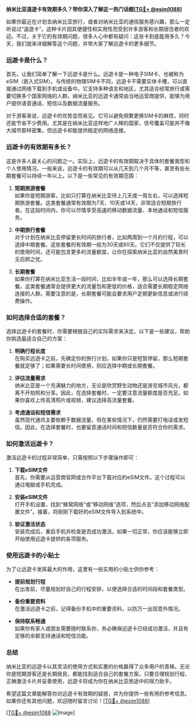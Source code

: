 **纳米比亚遠遊卡有效期多久？带你深入了解这一热门话题[[TG💪+ @esim1088](https://t.me/s/esim1088)]**

如果你最近在计划去纳米比亚旅行，或者对纳米比亚的通信服务感兴趣，那么一定听说过“遠遊卡”。这种卡片因其便捷性和实用性而受到许多游客和长期居住者的欢迎。不过，关于它的有效期问题，很多人心中都有疑问：这张卡到底能用多久？今天，我们就来详细解答这个问题，并带大家了解远遊卡的更多细节。

### 远遊卡是什么？

首先，让我们简单了解一下远遊卡是什么。远遊卡是一种电子SIM卡，也被称为eSIM（嵌入式SIM）。与传统的物理SIM卡不同，远遊卡不需要实体卡槽，可以直接通过网络下载到手机或设备中。它支持多种语言和地区，尤其适合经常旅行或需要切换多个国家网络的人群。纳米比亚的远遊卡通常由当地运营商提供，能够为用户提供语音通话、短信以及数据流量服务。

对于游客来说，远遊卡的优势显而易见。它可以避免频繁更换SIM卡的麻烦，同时还能节省不少费用。尤其是在纳米比亚这样地广人稀的国家，信号覆盖可能并不像大城市那样密集，但远遊卡却能提供稳定的网络连接。

### 远遊卡的有效期有多长？

这是许多人最关心的问题之一。实际上，远遊卡的有效期取决于具体的套餐类型和个人使用情况。一般来说，远遊卡的有效期可以从几天到几个月不等，甚至有些长期套餐可以持续一年以上。以下是一些常见的有效期范围：

1. **短期旅游套餐**  
   如果你是短期游客，比如只打算在纳米比亚待上几天或一周左右，可以选择短期旅游套餐。这类套餐通常有效期为7天、10天或14天，非常适合短期旅行者。在这段时间内，你可以尽情享受高速的移动数据流量、本地通话和短信服务。

2. **中期旅行套餐**  
   对于计划在纳米比亚停留更长时间的旅行者，比如两周到一个月的行程，可以选择中期套餐。这些套餐的有效期一般为30天或60天。它们不仅提供了较长的使用时间，还可能包含更多的流量额度，让你在探索纳米比亚的自然美景时无后顾之忧。

3. **长期套餐**  
   如果你打算在纳米比亚生活一段时间，比如半年或一年，那么可以选择长期套餐。这类套餐通常会提供更大的流量包和更低的价格，适合需要长期稳定网络连接的人群。需要注意的是，长期套餐可能会要求用户定期更新信息或进行续费操作。

### 如何选择合适的套餐？

选择远遊卡的套餐时，你需要根据自己的实际需求来决定。以下是一些建议，帮助你挑选最适合自己的方案：

1. **明确行程长度**  
   在购买远遊卡之前，先确定你的旅行计划。如果你只是短暂停留，那么短期套餐就足够了；如果需要长时间使用，则应选择中期或长期套餐。

2. **评估流量需求**  
   纳米比亚是一个充满魅力的地方，无论是欣赏野生动物还是游览城市风光，都离不开拍照和分享。因此，在选择套餐时，一定要注意流量额度是否充足。如果你喜欢上传高清照片或视频，建议选择高流量套餐。

3. **考虑通话和短信需求**  
   虽然现代通讯主要依赖于数据流量，但在某些情况下，仍然需要打电话或发短信。因此，在选择套餐时，也要留意通话时间和短信数量是否符合你的需求。

### 如何激活远遊卡？

激活远遊卡的过程非常简单，只需按照以下步骤操作即可：

1. **下载eSIM文件**  
   首先，你需要从运营商官网或合作平台下载对应的eSIM文件。这个过程可以通过电脑或手机完成。

2. **安装eSIM文件**  
   打开手机设置，找到“蜂窝网络”或“移动网络”选项，然后点击“添加移动网络配置文件”。接着，将刚刚下载好的eSIM文件导入到系统中。

3. **验证激活状态**  
   安装完成后，重启手机并检查是否成功激活。如果一切正常，你应该能够立即开始使用远遊卡提供的各项服务。

### 使用远遊卡的小贴士

为了让远遊卡发挥最大的作用，这里有一些实用的小贴士供你参考：

- **提前规划行程**  
  在出发前，尽量规划好自己的行程安排，以便选择合适的时间段和套餐类型。

- **备份重要资料**  
  在激活远遊卡之前，记得备份手机中的重要资料，以防万一出现意外情况。

- **保持联系畅通**  
  如果你有家人或朋友需要随时联系你，务必确保远遊卡已经成功激活，并且有足够的余额支持通话和短信功能。

### 总结

纳米比亚的远遊卡以其灵活的使用方式和实惠的价格赢得了众多用户的青睐。无论你是短期游客还是长期居民，都能找到适合自己的套餐方案。只要合理规划行程、正确激活卡片并妥善使用，远遊卡将成为你在纳米比亚旅途中的得力助手。

希望这篇文章能解答你对远遊卡有效期的疑惑，并为你提供一些有用的参考信息。如果你还有其他问题，欢迎随时留言讨论！[[TG💪+ @esim1088](https://t.me/s/esim1088)] 

[[TG💪+ @esim1088](https://t.me/s/esim1088) ![Image](https://i.postimg.cc/4NQfJmqS/Snipaste-2025-05-13-00-14-12.png)]